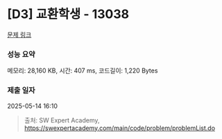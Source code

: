 # [D3] 교환학생 - 13038 

[문제 링크](https://swexpertacademy.com/main/code/problem/problemDetail.do?contestProbId=AXxNn6GaPW4DFASZ) 

### 성능 요약

메모리: 28,160 KB, 시간: 407 ms, 코드길이: 1,220 Bytes

### 제출 일자

2025-05-14 16:10



> 출처: SW Expert Academy, https://swexpertacademy.com/main/code/problem/problemList.do